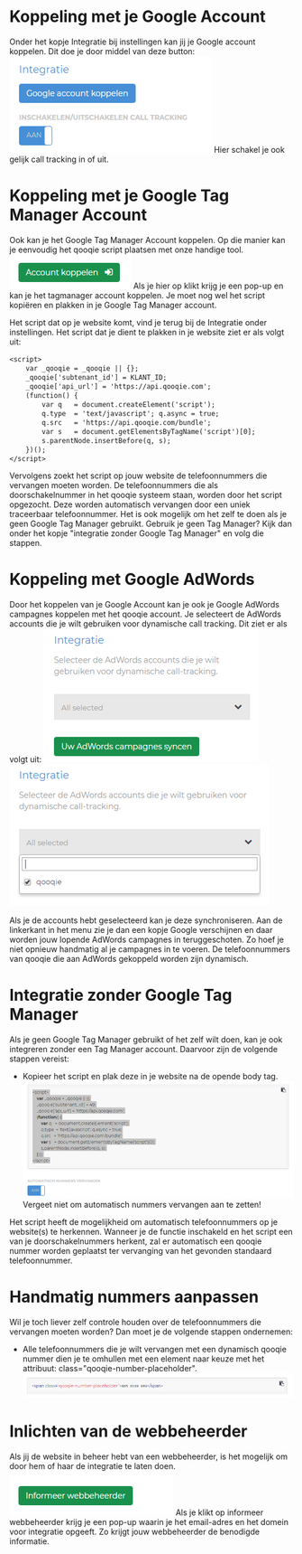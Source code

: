 <!-- TITLE: Koppelingen -->


# Koppeling met je Google Account
Onder het kopje Integratie bij instellingen kan jij je Google account koppelen. Dit doe je door middel van deze button:
![Integratie](/uploads/integratie.png "Integratie")
Hier schakel je ook gelijk call tracking in of uit.



# Koppeling met je Google Tag Manager Account
Ook kan je het Google Tag Manager Account koppelen. Op die manier kan je eenvoudig het qooqie script plaatsen met onze handige tool.
![Account Koppelen](/uploads/account-koppelen.png "Account Koppelen")
Als je hier op klikt krijg je een pop-up en kan je het tagmanager account koppelen. Je moet nog wel het script kopiëren en plakken in je Google Tag Manager account.

Het script dat op je website komt, vind je terug bij de Integratie onder instellingen. Het script dat je dient te plakken in je website ziet er als volgt uit:
```
<script>
    var _qooqie = _qooqie || {};
    _qooqie['subtenant_id'] = KLANT_ID;
    _qooqie['api_url'] = 'https://api.qooqie.com';
    (function() {
        var q   = document.createElement('script');
        q.type  = 'text/javascript'; q.async = true;
        q.src   = 'https://api.qooqie.com/bundle';
        var s   = document.getElementsByTagName('script')[0];
        s.parentNode.insertBefore(q, s);
    })();
</script>
```

Vervolgens zoekt het script op jouw website de telefoonnummers die vervangen moeten worden. De telefoonnummers die als doorschakelnummer in het qooqie systeem staan, worden door het script opgezocht. Deze worden automatisch vervangen door een uniek traceerbaar telefoonnummer. Het is ook mogelijk om het zelf te doen als je geen Google Tag Manager gebruikt. Gebruik je geen Tag Manager? Kijk dan onder het kopje "integratie zonder Google Tag Manager" en volg die stappen. 



# Koppeling met Google AdWords
Door het koppelen van je Google Account kan je ook je Google AdWords campagnes koppelen met het qooqie account. 
Je selecteert de AdWords accounts die je wilt gebruiken voor dynamische call tracking. Dit ziet er als volgt uit:
![Adwords](/uploads/adwords.png "Adwords")                                  ![Adwords 2](/uploads/adwords-2.png "Adwords 2")

Als je de accounts hebt geselecteerd kan je deze synchroniseren. Aan de linkerkant in het menu zie je dan een kopje Google verschijnen en daar worden jouw lopende AdWords campagnes in teruggeschoten. Zo hoef je niet opnieuw handmatig al je campagnes in te voeren. De telefoonnummers van qooqie die aan AdWords gekoppeld worden zijn dynamisch. 



# Integratie zonder Google Tag Manager
Als je geen Google Tag Manager gebruikt of het zelf wilt doen, kan je ook integreren zonder een Tag Manager account. Daarvoor zijn de volgende stappen vereist:

- Kopieer het script en plak deze in je website na de opende body tag.
![Script](/uploads/script.png "Script")
Vergeet niet om automatisch nummers vervangen aan te zetten!

Het script heeft de mogelijkheid om automatisch telefoonnummers op je website(s) te herkennen. Wanneer je de functie inschakeld en het script een van je doorschakelnummers herkent, zal er automatisch een qooqie nummer worden geplaatst ter vervanging van het gevonden standaard telefoonnummer. 

# Handmatig nummers aanpassen
Wil je toch liever zelf controle houden over de telefoonnummers die vervangen moeten worden? Dan moet je de volgende stappen ondernemen:

- Alle telefoonnummers die je wilt vervangen met een dynamisch qooqie nummer dien je te omhullen met een element naar keuze met het attribuut: class="qooqie-number-placeholder".
![Span](/uploads/span.png "Span")


# Inlichten van de webbeheerder
Als jij de website in beheer hebt van een webbeheerder, is het mogelijk om door hem of haar de integratie te laten doen.
![Informeer](/uploads/informeer.png "Informeer")
Als je klikt op informeer webbeheerder krijg je een pop-up waarin je het email-adres en het domein voor integratie opgeeft. Zo krijgt jouw webbeheerder de benodigde informatie.





